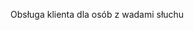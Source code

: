 <Token xmlns:xlink="http://www.w3.org/1999/xlink">Obsługa klienta dla osób z wadami słuchu</Token>

<!--HONumber=May16_HO1-->


